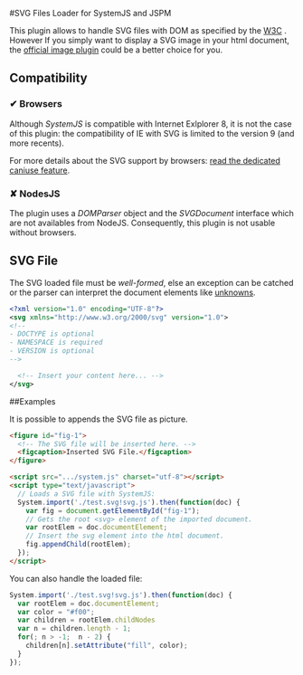 #SVG Files Loader for SystemJS and JSPM

This plugin allows to handle SVG files with DOM as specified by the [W3C](https://www.w3.org/TR/SVG/svgdom.html) . However If you simply want to display a SVG image in your html document, the [official image plugin](https://github.com/systemjs/plugin-image) could be a better choice for you.

## Compatibility

### &#x2714; Browsers
Although *SystemJS* is compatible  with Internet Exlplorer 8, it is not the case of this plugin: the compatibility of IE with SVG is limited to the version 9 (and more recents).

For more details about the SVG support by browsers: [read the dedicated caniuse feature](http://caniuse.com/#feat=svg).

### &#x2718; NodesJS
The plugin uses a *DOMParser* object and the *SVGDocument* interface which are not availables from NodeJS. Consequently, this plugin is not usable without browsers.

## SVG File
The SVG loaded file must be *well-formed*, else an exception can be catched or the parser can interpret the document elements like [unknowns](https://developer.mozilla.org/en-US/docs/Web/API/HTMLUnknownElement).

```svg
<?xml version="1.0" encoding="UTF-8"?>
<svg xmlns="http://www.w3.org/2000/svg" version="1.0">
<!--
- DOCTYPE is optional
- NAMESPACE is required
- VERSION is optional
-->

  <!-- Insert your content here... -->
</svg>
```

##Examples

It is possible to appends the SVG file as picture.

```html
<figure id="fig-1">
  <!-- The SVG file will be inserted here. -->
  <figcaption>Inserted SVG File.</figcaption>
</figure>

<script src=".../system.js" charset="utf-8"></script>
<script type="text/javascript">
  // Loads a SVG file with SystemJS:
  System.import('./test.svg!svg.js').then(function(doc) {
    var fig = document.getElementById("fig-1");
    // Gets the root <svg> element of the imported document.
    var rootElem = doc.documentElement;
    // Insert the svg element into the html document.
    fig.appendChild(rootElem);
  });
</script>
```

You can also handle the loaded file: 
```js
System.import('./test.svg!svg.js').then(function(doc) {
  var rootElem = doc.documentElement;
  var color = "#f00";
  var children = rootElem.childNodes
  var n = children.length - 1;
  for(; n > -1;  n - 2) {
    children[n].setAttribute("fill", color);
  }
});
```

